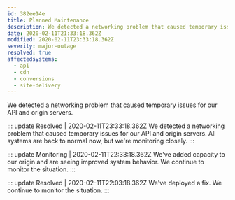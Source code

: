 ```yaml
---
id: 382ee14e
title: Planned Maintenance
description: We detected a networking problem that caused temporary issues for our API and origin servers.
date: 2020-02-11T21:33:18.362Z
modified: 2020-02-11T23:33:18.362Z
severity: major-outage
resolved: true
affectedsystems:
  - api
  - cdn
  - conversions
  - site-delivery
---
```


We detected a networking problem that caused temporary issues for our API and origin servers.


::: update Resolved | 2020-02-11T23:33:18.362Z
We detected a networking problem that caused temporary issues for our API and origin servers. All systems are back to normal now, but we're monitoring closely.
:::

::: update Monitoring | 2020-02-11T22:33:18.362Z
We've added capacity to our origin and are seeing improved system behavior. We continue to monitor the situation.
:::

::: update Resolved | 2020-02-11T22:03:18.362Z
We've deployed a fix. We continue to monitor the situation.
:::

